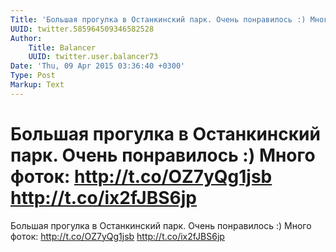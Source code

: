 ```yaml
---
Title: 'Большая прогулка в Останкинский парк. Очень понравилось :) Много фоток: http://t.co/OZ7yQg1jsb http://t.co/ix2fJBS6jp'
UUID: twitter.585964509346582528
Author:
    Title: Balancer
    UUID: twitter.user.balancer73
Date: 'Thu, 09 Apr 2015 03:36:40 +0300'
Type: Post
Markup: Text
---
```


# Большая прогулка в Останкинский парк. Очень понравилось :) Много фоток: http://t.co/OZ7yQg1jsb http://t.co/ix2fJBS6jp

Большая прогулка в Останкинский парк. Очень понравилось :)
Много фоток: http://t.co/OZ7yQg1jsb http://t.co/ix2fJBS6jp